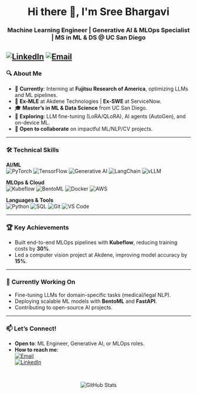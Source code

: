 <!-- ![Banner](your-banner-url-here) -->
<br>

<h1 align="center">Hi there 👋, I'm Sree Bhargavi</h1>
<h3 align="center">Machine Learning Engineer | Generative AI & MLOps Specialist | MS in ML & DS @ UC San Diego</h3>

[![LinkedIn](https://img.shields.io/badge/-Connect_With_Me-blue?style=for-the-badge&logo=Linkedin&logoColor=white)](https://www.linkedin.com/in/sree-bhargavi-balija-b7638517a/)
[![Email](https://img.shields.io/badge/-sbalija@ucsd.edu-D14836?style=for-the-badge&logo=gmail&logoColor=white)](mailto:sbalija@ucsd.edu)
---

### 🔍 **About Me**
- 🔭 **Currently**: Interning at **Fujitsu Research of America**, optimizing LLMs and ML pipelines.
- 💼 **Ex-MLE** at Akdene Technologies | **Ex-SWE** at ServiceNow.
- 🎓 **Master’s in ML & Data Science** from UC San Diego.
- 🌱 **Exploring**: LLM fine-tuning (LoRA/QLoRA), AI agents (AutoGen), and on-device ML.
- 🤝 **Open to collaborate** on impactful ML/NLP/CV projects.

---

### 🛠 **Technical Skills**
**AI/ML**  
![PyTorch](https://img.shields.io/badge/PyTorch-EE4C2C?style=for-the-badge&logo=pytorch&logoColor=white) ![TensorFlow](https://img.shields.io/badge/TensorFlow-FF6F00?style=for-the-badge&logo=tensorflow&logoColor=white) ![Generative AI](https://img.shields.io/badge/Generative_AI-6F2DA8?style=for-the-badge) ![LangChain](https://img.shields.io/badge/LangChain-00A67E?style=for-the-badge) ![vLLM](https://img.shields.io/badge/vLLM-2ECC71?style=for-the-badge)  

**MLOps & Cloud**  
![Kubeflow](https://img.shields.io/badge/Kubeflow-326CE5?style=for-the-badge&logo=kubernetes&logoColor=white) ![BentoML](https://img.shields.io/badge/BentoML-FF6B6B?style=for-the-badge) ![Docker](https://img.shields.io/badge/Docker-2496ED?style=for-the-badge&logo=docker&logoColor=white) ![AWS](https://img.shields.io/badge/AWS-232F3E?style=for-the-badge&logo=amazon-aws&logoColor=white)  

**Languages & Tools**  
![Python](https://img.shields.io/badge/Python-3776AB?style=for-the-badge&logo=python&logoColor=white) ![SQL](https://img.shields.io/badge/SQL-4479A1?style=for-the-badge&logo=postgresql&logoColor=white) ![Git](https://img.shields.io/badge/Git-F05032?style=for-the-badge&logo=git&logoColor=white) ![VS Code](https://img.shields.io/badge/VSCode-007ACC?style=for-the-badge&logo=visual-studio-code&logoColor=white)  

---

### 🏆 **Key Achievements**
- Built end-to-end MLOps pipelines with **Kubeflow**, reducing training costs by **30%**.  
- Led a computer vision project at Akdene, improving model accuracy by **15%**.  

---

### 📌 **Currently Working On**
- Fine-tuning LLMs for domain-specific tasks (medical/legal NLP).  
- Deploying scalable ML models with **BentoML** and **FastAPI**.  
- Contributing to open-source AI projects.  

---

### 📫 **Let’s Connect!**
- **Open to**: ML Engineer, Generative AI, or MLOps roles.  
- **How to reach me**:  
  [![Email](https://img.shields.io/badge/sbalija@ucsd.edu-D14836?style=flat&logo=gmail&logoColor=white)](mailto:sbalija@ucsd.edu)  
  [![LinkedIn](https://img.shields.io/badge/LinkedIn-0A66C2?style=flat&logo=linkedin&logoColor=white)](https://linkedin.com/in/sree-bhargavi-balija-b7638517a)  

<br>

<!-- GitHub Stats (Optional) -->
<p align="center">
  <img src="https://github-readme-stats.vercel.app/api?username=Sreebhargavibalijaa&show_icons=true&theme=radical" alt="GitHub Stats" />
</p>
